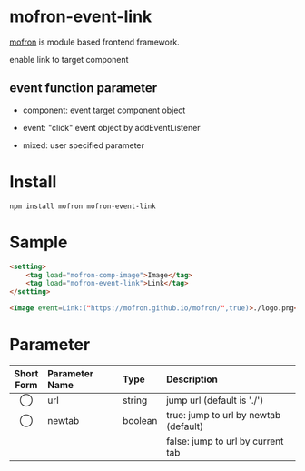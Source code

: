 # mofron-event-link
[mofron](https://mofron.github.io/mofron/) is module based frontend framework.

enable link to target component

## event function parameter

- component: event target component object

- event: "click" event object by addEventListener

- mixed: user specified parameter


# Install
```
npm install mofron mofron-event-link
```

# Sample
```html
<setting>
    <tag load="mofron-comp-image">Image</tag>
    <tag load="mofron-event-link">Link</tag>
</setting>

<Image event=Link:("https://mofron.github.io/mofron/",true)>./logo.png</Image>

```

# Parameter

| Short<br>Form | Parameter Name | Type | Description |
|:-------------:|:---------------|:-----|:------------|
| ◯  | url | string | jump url (default is './') |
| ◯  | newtab | boolean | true: jump to url by newtab (default) |
| | | | false: jump to url by current tab |

